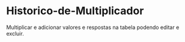 # Historico-de-Multiplicador
Multiplicar e adicionar valores e respostas na tabela podendo editar e excluir.
